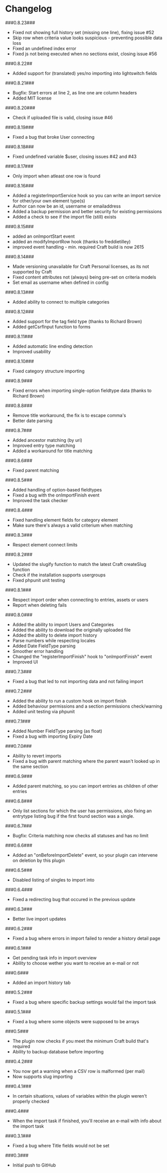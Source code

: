 Changelog
=================
###0.8.23###
 - Fixed not showing full history set (missing one line), fixing issue #52
 - Skip row when criteria value looks suspicious - preventing possible data loss
 - Fixed an undefined index error
 - Fixed js not being executed when no sections exist, closing issue #56
 
###0.8.22##
 - Added support for (translated) yes/no importing into lightswitch fields

###0.8.21###
 - Bugfix: Start errors at line 2, as line one are column headers
 - Added MIT license

###0.8.20###
 - Check if uploaded file is valid, closing issue #46

###0.8.19###
 - Fixed a bug that broke User connecting

###0.8.18###
 - Fixed undefined variable $user, closing issues #42 and #43

###0.8.17###
 - Only import when atleast one row is found
 
###0.8.16###
 - Added a registerImportService hook so you can write an import service for other/your own element type(s)
 - Author can now be an id, username or emailaddress
 - Added a backup permission and better security for existing permissions
 - Added a check to see if the import file (still) exists

###0.8.15###
 - added an onImportStart event
 - added an modifyImportRow hook (thanks to freddietilley)
 - improved event handling - min. required Craft build is now 2615

###0.8.14###
 - Made versioning unavailable for Craft Personal licenses, as its not supported by Craft
 - Fixed content attributes not (always) being pre-set on criteria models
 - Set email as username when defined in config

###0.8.13###
 - Added ability to connect to multiple categories

###0.8.12###
 - Added support for the tag field type (thanks to Richard Brown)
 - Added getCsrfInput function to forms

###0.8.11###
 - Added automatic line ending detection
 - Improved usability

###0.8.10###
 - Fixed category structure importing

###0.8.9###
 - Fixed errors when importing single-option fieldtype data (thanks to Richard Brown)

###0.8.8###
 - Remove title workaround, the fix is to escape comma's
 - Better date parsing

###0.8.7###
 - Added ancestor matching (by uri)
 - Improved entry type matching
 - Added a workaround for title matching

###0.8.6###
 - Fixed parent matching

###0.8.5###
 - Added handling of option-based fieldtypes
 - Fixed a bug with the onImportFinish event
 - Improved the task checker

###0.8.4###
 - Fixed handling element fields for category element
 - Make sure there's always a valid criterium when matching

###0.8.3###
 - Respect element connect limits

###0.8.2###
 - Updated the slugify function to match the latest Craft createSlug function
 - Check if the installation supports usergroups
 - Fixed phpunit unit testing

###0.8.1###
 - Respect import order when connecting to entries, assets or users
 - Report when deleting fails

###0.8.0###
 - Added the ability to import Users and Categories
 - Added the ability to download the originally uploaded file
 - Added the ability to delete import history
 - Parse numbers while respecting locales
 - Added Date FieldType parsing
 - Smoother error handling
 - Changed the "registerImportFinish" hook to "onImportFinish" event
 - Improved UI

###0.7.3###
 - Fixed a bug that led to not importing data and not failing import

###0.7.2###
 - Added the ability to run a custom hook on import finish
 - Added behaviour permissions and a section permissions check/warning
 - Added unit testing via phpunit

###0.7.1###
 - Added Number FieldType parsing (as float)
 - Fixed a bug with importing Expiry Date

###0.7.0###
 - Ability to revert imports
 - Fixed a bug with parent matching where the parent wasn't looked up in the same section

###0.6.9###
 - Added parent matching, so you can import entries as children of other entries

###0.6.8###
 - Only list sections for which the user has permissions, also fixing an entrytype listing bug if the first found section was a single.

###0.6.7###
 - Bugfix: Criteria matching now checks all statuses and has no limit

###0.6.6###
 - Added an "onBeforeImportDelete" event, so your plugin can intervene on deletion by this plugin

###0.6.5###
 - Disabled listing of singles to import into

###0.6.4###
 - Fixed a redirecting bug that occured in the previous update

###0.6.3###
 - Better live import updates

###0.6.2###
 - Fixed a bug where errors in import failed to render a history detail page

###0.6.1###
 - Get pending task info in import overview
 - Ability to choose wether you want to receive an e-mail or not
 
###0.6###
 - Added an import history tab

###0.5.2###
 - Fixed a bug where specific backup settings would fail the import task

###0.5.1###
 - Fixed a bug where some objects were supposed to be arrays

###0.5###
 - The plugin now checks if you meet the minimum Craft build that's required
 - Ability to backup database before importing

###0.4.2###
 - You now get a warning when a CSV row is malformed (per mail)
 - Now supports slug importing

###0.4.1###
 - In certain situations, values of variables within the plugin weren't properly checked

###0.4###
 - When the import task if finished, you'll receive an e-mail with info about the import task

###0.3.1###
 - Fixed a bug where Title fields would not be set
 
###0.3###
 - Initial push to GitHub